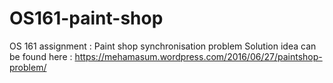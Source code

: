 # OS161-paint-shop
OS 161 assignment : Paint shop synchronisation problem
  Solution idea can be found here : https://mehamasum.wordpress.com/2016/06/27/paintshop-problem/
